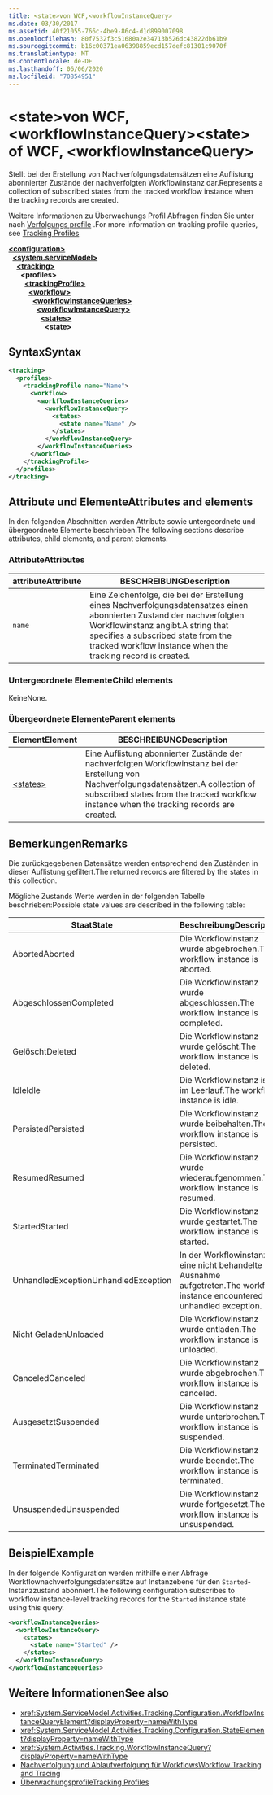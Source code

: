 ```yaml
---
title: <state>von WCF,<workflowInstanceQuery>
ms.date: 03/30/2017
ms.assetid: 40f21055-766c-4be9-86c4-d1d899007098
ms.openlocfilehash: 80f7532f3c51680a2e34713b526dc43822db61b9
ms.sourcegitcommit: b16c00371ea06398859ecd157defc81301c9070f
ms.translationtype: MT
ms.contentlocale: de-DE
ms.lasthandoff: 06/06/2020
ms.locfileid: "70854951"
---
```

# <a name="state-of-wcf-workflowinstancequery"></a><span data-ttu-id="75826-102">\<state>von WCF,\<workflowInstanceQuery></span><span class="sxs-lookup"><span data-stu-id="75826-102">\<state> of WCF, \<workflowInstanceQuery></span></span>
<span data-ttu-id="75826-103">Stellt bei der Erstellung von Nachverfolgungsdatensätzen eine Auflistung abonnierter Zustände der nachverfolgten Workflowinstanz dar.</span><span class="sxs-lookup"><span data-stu-id="75826-103">Represents a collection of subscribed states from the tracked workflow instance when the tracking records are created.</span></span>  
  
 <span data-ttu-id="75826-104">Weitere Informationen zu Überwachungs Profil Abfragen finden Sie unter nach [Verfolgungs profile](../../../windows-workflow-foundation/tracking-profiles.md) .</span><span class="sxs-lookup"><span data-stu-id="75826-104">For more information on tracking profile queries, see [Tracking Profiles](../../../windows-workflow-foundation/tracking-profiles.md)</span></span>  
  
[**\<configuration>**](../configuration-element.md)\
&nbsp;&nbsp;[**\<system.serviceModel>**](system-servicemodel.md)\
&nbsp;&nbsp;&nbsp;&nbsp;[**\<tracking>**](tracking-of-wcf.md)\
&nbsp;&nbsp;&nbsp;&nbsp;&nbsp;&nbsp;**\<profiles>**\
&nbsp;&nbsp;&nbsp;&nbsp;&nbsp;&nbsp;&nbsp;&nbsp;[**\<trackingProfile>**](trackingprofile-of-wcf.md)\
&nbsp;&nbsp;&nbsp;&nbsp;&nbsp;&nbsp;&nbsp;&nbsp;&nbsp;&nbsp;[**\<workflow>**](workflow-of-wcf.md)\
&nbsp;&nbsp;&nbsp;&nbsp;&nbsp;&nbsp;&nbsp;&nbsp;&nbsp;&nbsp;&nbsp;&nbsp;[**\<workflowInstanceQueries>**](workflowinstancequeries-of-wcf.md)\
&nbsp;&nbsp;&nbsp;&nbsp;&nbsp;&nbsp;&nbsp;&nbsp;&nbsp;&nbsp;&nbsp;&nbsp;&nbsp;&nbsp;[**\<workflowInstanceQuery>**](workflowinstancequery-of-wcf.md)\
&nbsp;&nbsp;&nbsp;&nbsp;&nbsp;&nbsp;&nbsp;&nbsp;&nbsp;&nbsp;&nbsp;&nbsp;&nbsp;&nbsp;&nbsp;&nbsp;[**\<states>**](states-of-wcf-workflowinstancequery.md)\
&nbsp;&nbsp;&nbsp;&nbsp;&nbsp;&nbsp;&nbsp;&nbsp;&nbsp;&nbsp;&nbsp;&nbsp;&nbsp;&nbsp;&nbsp;&nbsp;&nbsp;&nbsp;**\<state>**  
  
## <a name="syntax"></a><span data-ttu-id="75826-105">Syntax</span><span class="sxs-lookup"><span data-stu-id="75826-105">Syntax</span></span>  
  
```xml  
<tracking>
  <profiles>
    <trackingProfile name="Name">
      <workflow>
        <workflowInstanceQueries>
          <workflowInstanceQuery>
            <states>
              <state name="Name" />
            </states>
          </workflowInstanceQuery>
        </workflowInstanceQueries>
      </workflow>
    </trackingProfile>
  </profiles>
</tracking>
```  
  
## <a name="attributes-and-elements"></a><span data-ttu-id="75826-106">Attribute und Elemente</span><span class="sxs-lookup"><span data-stu-id="75826-106">Attributes and elements</span></span>

<span data-ttu-id="75826-107">In den folgenden Abschnitten werden Attribute sowie untergeordnete und übergeordnete Elemente beschrieben.</span><span class="sxs-lookup"><span data-stu-id="75826-107">The following sections describe attributes, child elements, and parent elements.</span></span>
  
### <a name="attributes"></a><span data-ttu-id="75826-108">Attribute</span><span class="sxs-lookup"><span data-stu-id="75826-108">Attributes</span></span>

|<span data-ttu-id="75826-109">attribute</span><span class="sxs-lookup"><span data-stu-id="75826-109">Attribute</span></span>|<span data-ttu-id="75826-110">BESCHREIBUNG</span><span class="sxs-lookup"><span data-stu-id="75826-110">Description</span></span>|  
|---------------|-----------------|  
|`name`|<span data-ttu-id="75826-111">Eine Zeichenfolge, die bei der Erstellung eines Nachverfolgungsdatensatzes einen abonnierten Zustand der nachverfolgten Workflowinstanz angibt.</span><span class="sxs-lookup"><span data-stu-id="75826-111">A string that specifies a subscribed state from the tracked workflow instance when the tracking record is created.</span></span>|  
  
### <a name="child-elements"></a><span data-ttu-id="75826-112">Untergeordnete Elemente</span><span class="sxs-lookup"><span data-stu-id="75826-112">Child elements</span></span>

<span data-ttu-id="75826-113">Keine</span><span class="sxs-lookup"><span data-stu-id="75826-113">None.</span></span>

### <a name="parent-elements"></a><span data-ttu-id="75826-114">Übergeordnete Elemente</span><span class="sxs-lookup"><span data-stu-id="75826-114">Parent elements</span></span>

|<span data-ttu-id="75826-115">Element</span><span class="sxs-lookup"><span data-stu-id="75826-115">Element</span></span>|<span data-ttu-id="75826-116">BESCHREIBUNG</span><span class="sxs-lookup"><span data-stu-id="75826-116">Description</span></span>|  
|-------------|-----------------|  
|[\<states>](states-of-wcf-workflowinstancequery.md)|<span data-ttu-id="75826-117">Eine Auflistung abonnierter Zustände der nachverfolgten Workflowinstanz bei der Erstellung von Nachverfolgungsdatensätzen.</span><span class="sxs-lookup"><span data-stu-id="75826-117">A collection of subscribed states from the tracked workflow instance when the tracking records are created.</span></span>|  
  
## <a name="remarks"></a><span data-ttu-id="75826-118">Bemerkungen</span><span class="sxs-lookup"><span data-stu-id="75826-118">Remarks</span></span>  

<span data-ttu-id="75826-119">Die zurückgegebenen Datensätze werden entsprechend den Zuständen in dieser Auflistung gefiltert.</span><span class="sxs-lookup"><span data-stu-id="75826-119">The returned records are filtered by the states in this collection.</span></span>  
  
<span data-ttu-id="75826-120">Mögliche Zustands Werte werden in der folgenden Tabelle beschrieben:</span><span class="sxs-lookup"><span data-stu-id="75826-120">Possible state values are described in the following table:</span></span>
  
|<span data-ttu-id="75826-121">Staat</span><span class="sxs-lookup"><span data-stu-id="75826-121">State</span></span>|<span data-ttu-id="75826-122">Beschreibung</span><span class="sxs-lookup"><span data-stu-id="75826-122">Description</span></span>|  
|-----------|-----------------|  
|<span data-ttu-id="75826-123">Aborted</span><span class="sxs-lookup"><span data-stu-id="75826-123">Aborted</span></span>|<span data-ttu-id="75826-124">Die Workflowinstanz wurde abgebrochen.</span><span class="sxs-lookup"><span data-stu-id="75826-124">The workflow instance is aborted.</span></span>|  
|<span data-ttu-id="75826-125">Abgeschlossen</span><span class="sxs-lookup"><span data-stu-id="75826-125">Completed</span></span>|<span data-ttu-id="75826-126">Die Workflowinstanz wurde abgeschlossen.</span><span class="sxs-lookup"><span data-stu-id="75826-126">The workflow instance is completed.</span></span>|  
|<span data-ttu-id="75826-127">Gelöscht</span><span class="sxs-lookup"><span data-stu-id="75826-127">Deleted</span></span>|<span data-ttu-id="75826-128">Die Workflowinstanz wurde gelöscht.</span><span class="sxs-lookup"><span data-stu-id="75826-128">The workflow instance is deleted.</span></span>|  
|<span data-ttu-id="75826-129">Idle</span><span class="sxs-lookup"><span data-stu-id="75826-129">Idle</span></span>|<span data-ttu-id="75826-130">Die Workflowinstanz ist im Leerlauf.</span><span class="sxs-lookup"><span data-stu-id="75826-130">The workflow instance is idle.</span></span>|  
|<span data-ttu-id="75826-131">Persisted</span><span class="sxs-lookup"><span data-stu-id="75826-131">Persisted</span></span>|<span data-ttu-id="75826-132">Die Workflowinstanz wurde beibehalten.</span><span class="sxs-lookup"><span data-stu-id="75826-132">The workflow instance is persisted.</span></span>|  
|<span data-ttu-id="75826-133">Resumed</span><span class="sxs-lookup"><span data-stu-id="75826-133">Resumed</span></span>|<span data-ttu-id="75826-134">Die Workflowinstanz wurde wiederaufgenommen.</span><span class="sxs-lookup"><span data-stu-id="75826-134">The workflow instance is resumed.</span></span>|  
|<span data-ttu-id="75826-135">Started</span><span class="sxs-lookup"><span data-stu-id="75826-135">Started</span></span>|<span data-ttu-id="75826-136">Die Workflowinstanz wurde gestartet.</span><span class="sxs-lookup"><span data-stu-id="75826-136">The workflow instance is started.</span></span>|  
|<span data-ttu-id="75826-137">UnhandledException</span><span class="sxs-lookup"><span data-stu-id="75826-137">UnhandledException</span></span>|<span data-ttu-id="75826-138">In der Workflowinstanz ist eine nicht behandelte Ausnahme aufgetreten.</span><span class="sxs-lookup"><span data-stu-id="75826-138">The workflow instance encountered an unhandled exception.</span></span>|  
|<span data-ttu-id="75826-139">Nicht Geladen</span><span class="sxs-lookup"><span data-stu-id="75826-139">Unloaded</span></span>|<span data-ttu-id="75826-140">Die Workflowinstanz wurde entladen.</span><span class="sxs-lookup"><span data-stu-id="75826-140">The workflow instance is unloaded.</span></span>|  
|<span data-ttu-id="75826-141">Canceled</span><span class="sxs-lookup"><span data-stu-id="75826-141">Canceled</span></span>|<span data-ttu-id="75826-142">Die Workflowinstanz wurde abgebrochen.</span><span class="sxs-lookup"><span data-stu-id="75826-142">The workflow instance is canceled.</span></span>|  
|<span data-ttu-id="75826-143">Ausgesetzt</span><span class="sxs-lookup"><span data-stu-id="75826-143">Suspended</span></span>|<span data-ttu-id="75826-144">Die Workflowinstanz wurde unterbrochen.</span><span class="sxs-lookup"><span data-stu-id="75826-144">The workflow instance is suspended.</span></span>|  
|<span data-ttu-id="75826-145">Terminated</span><span class="sxs-lookup"><span data-stu-id="75826-145">Terminated</span></span>|<span data-ttu-id="75826-146">Die Workflowinstanz wurde beendet.</span><span class="sxs-lookup"><span data-stu-id="75826-146">The workflow instance is terminated.</span></span>|  
|<span data-ttu-id="75826-147">Unsuspended</span><span class="sxs-lookup"><span data-stu-id="75826-147">Unsuspended</span></span>|<span data-ttu-id="75826-148">Die Workflowinstanz wurde fortgesetzt.</span><span class="sxs-lookup"><span data-stu-id="75826-148">The workflow instance is unsuspended.</span></span>|  
  
## <a name="example"></a><span data-ttu-id="75826-149">Beispiel</span><span class="sxs-lookup"><span data-stu-id="75826-149">Example</span></span>

<span data-ttu-id="75826-150">In der folgende Konfiguration werden mithilfe einer Abfrage Workflownachverfolgungsdatensätze auf Instanzebene für den `Started`-Instanzzustand abonniert.</span><span class="sxs-lookup"><span data-stu-id="75826-150">The following configuration subscribes to workflow instance-level tracking records for the `Started` instance state using this query.</span></span>  
  
```xml  
<workflowInstanceQueries>
  <workflowInstanceQuery>
    <states>
      <state name="Started" />
    </states>
  </workflowInstanceQuery>
</workflowInstanceQueries>
```  
  
## <a name="see-also"></a><span data-ttu-id="75826-151">Weitere Informationen</span><span class="sxs-lookup"><span data-stu-id="75826-151">See also</span></span>

- <xref:System.ServiceModel.Activities.Tracking.Configuration.WorkflowInstanceQueryElement?displayProperty=nameWithType>
- <xref:System.ServiceModel.Activities.Tracking.Configuration.StateElement?displayProperty=nameWithType>
- <xref:System.Activities.Tracking.WorkflowInstanceQuery?displayProperty=nameWithType>
- [<span data-ttu-id="75826-152">Nachverfolgung und Ablaufverfolgung für Workflows</span><span class="sxs-lookup"><span data-stu-id="75826-152">Workflow Tracking and Tracing</span></span>](../../../windows-workflow-foundation/workflow-tracking-and-tracing.md)
- [<span data-ttu-id="75826-153">Überwachungsprofile</span><span class="sxs-lookup"><span data-stu-id="75826-153">Tracking Profiles</span></span>](../../../windows-workflow-foundation/tracking-profiles.md)
